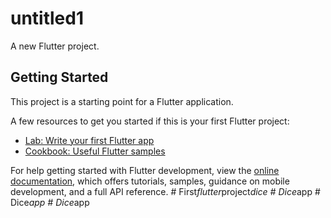 # untitled1

A new Flutter project.

## Getting Started

This project is a starting point for a Flutter application.

A few resources to get you started if this is your first Flutter project:

- [Lab: Write your first Flutter app](https://docs.flutter.dev/get-started/codelab)
- [Cookbook: Useful Flutter samples](https://docs.flutter.dev/cookbook)

For help getting started with Flutter development, view the
[online documentation](https://docs.flutter.dev/), which offers tutorials,
samples, guidance on mobile development, and a full API reference.
#   F i r s t _ f l u t t e r _ p r o j e c t _ d i c e  
 #   D i c e _ a p p  
 #   D i c e _ a p p  
 #   D i c e _ a p p  
 